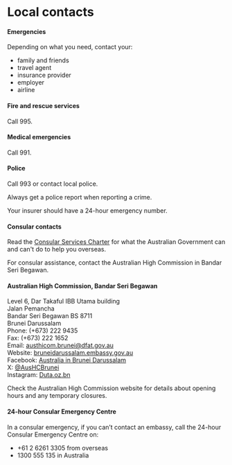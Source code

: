 # Local contacts

#### Emergencies

Depending on what you need, contact your:

* family and friends
* travel agent
* insurance provider
* employer
* airline

#### Fire and rescue services

Call 995.

#### Medical emergencies

Call 991.

#### Police

Call 993 or contact local police.

Always get a police report when reporting a crime.

Your insurer should have a 24-hour emergency number.

#### Consular contacts

Read the [Consular Services Charter](/node/46) for what the Australian Government can and can't do to help you overseas.

For consular assistance, contact the Australian High Commission in Bandar Seri Begawan.

#### Australian High Commission, Bandar Seri Begawan

Level 6, Dar Takaful IBB Utama building  
Jalan Pemancha  
Bandar Seri Begawan BS 8711  
Brunei Darussalam  
Phone: (+673) 222 9435  
Fax: (+673) 222 1652  
Email: [austhicom.brunei@dfat.gov.au](mailto:austhicom.brunei@dfat.gov.au)  
Website: [bruneidarussalam.embassy.gov.au](https://bruneidarussalam.embassy.gov.au/)  
Facebook: [Australia in Brunei Darussalam](https://www.facebook.com/AustraliaInBruneiDarussalam/)  
X: [@AusHCBrunei](https://twitter.com/aushcbrunei)   
Instagram: [Duta.oz.bn](https://www.instagram.com/duta.oz.bn?utm_source=ig_web_button_share_sheet&igsh=ZDNlZDc0MzIxNw==)

Check the Australian High Commission website for details about opening hours and any temporary closures.

#### 24-hour Consular Emergency Centre

In a consular emergency, if you can’t contact an embassy, call the 24-hour Consular Emergency Centre on:

* +61 2 6261 3305 from overseas
* 1300 555 135 in Australia